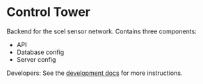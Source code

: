 # Control Tower

Backend for the scel sensor network. Contains three components:

* API
* Database config
* Server config

Developers: See the [development docs](docs/development.md) for more instructions.
